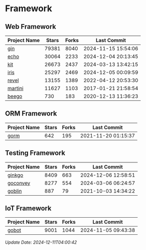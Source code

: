 # Framework

## Web Framework
| Project Name | Stars | Forks | Last Commit |
| ------------ | ----- | ----- | ----------- |
| [gin](https://github.com/gin-gonic/gin) | 79381 | 8040 | 2024-11-15 15:54:06 |
| [echo](https://github.com/labstack/echo) | 30064 | 2233 | 2024-12-04 20:13:45 |
| [kit](https://github.com/go-kit/kit) | 26673 | 2437 | 2024-03-13 13:42:15 |
| [iris](https://github.com/kataras/iris) | 25297 | 2469 | 2024-12-05 00:09:59 |
| [revel](https://github.com/revel/revel) | 13155 | 1389 | 2022-04-12 20:53:30 |
| [martini](https://github.com/go-martini/martini) | 11627 | 1103 | 2017-01-21 21:58:54 |
| [beego](https://github.com/astaxie/beego) | 730 | 183 | 2020-12-13 11:36:23 |

## ORM Framework
| Project Name | Stars | Forks | Last Commit |
| ------------ | ----- | ----- | ----------- |
| [gorm](https://github.com/jinzhu/gorm) | 642 | 195 | 2021-11-20 01:15:37 |

## Testing Framework
| Project Name | Stars | Forks | Last Commit |
| ------------ | ----- | ----- | ----------- |
| [ginkgo](https://github.com/onsi/ginkgo) | 8409 | 663 | 2024-12-06 12:58:51 |
| [goconvey](https://github.com/smartystreets/goconvey) | 8277 | 554 | 2024-03-06 06:24:57 |
| [goblin](https://github.com/franela/goblin) | 887 | 79 | 2021-10-03 14:34:22 |

## IoT Framework
| Project Name | Stars | Forks | Last Commit |
| ------------ | ----- | ----- | ----------- |
| [gobot](https://github.com/hybridgroup/gobot) | 9001 | 1044 | 2024-11-05 09:43:38 |

*Update Date: 2024-12-11T04:00:42*